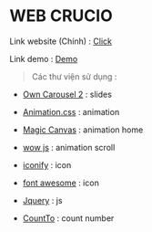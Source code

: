 # WEB CRUCIO
 Link website (Chính) : [Click](https://preview.themeforest.net/item/crucio-responsive-one-page-wordpress-theme/full_screen_preview/19973422?_ga=2.258302793.250668491.1660125524-105407557.1660125524&fbclid=IwAR0UQ5rFwuTIBK3jI2e9vxByW2ZSFD2MfJX1fAoUXwPX43Lv8oH1wJDikLw)

 Link demo : [Demo]()
>Các thư viện sử dụng :

* [Own Carousel 2](https://owlcarousel2.github.io/OwlCarousel2/) : slides

* [Animation.css](https://animate.style/) : animation

* [Magic Canvas](https://www.jqueryscript.net/animation/Canvas-jQuery-Based-Dynamic-Background-Effects-MagicCanvas.html) : animation home

* [wow js](https://wowjs.uk/) : animation scroll

* [iconify](https://iconify.design/) : icon

* [font awesome](https://fontawesome.com/) : icon

* [Jquery](http://code.jquery.com/jquery-1.12.0.min.js) : js

* [CountTo](https://github.com/mhuggins/jquery-countTo) : count number



